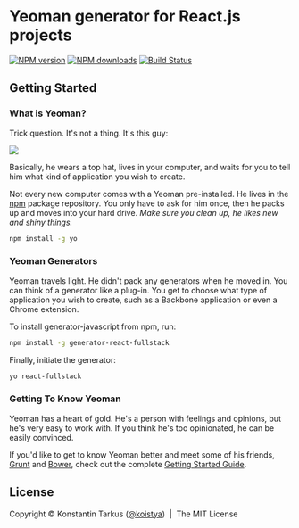 # Yeoman generator for React.js projects

[![NPM version](http://img.shields.io/npm/v/generator-react-fullstack.svg?style=flat-square)](http://npmjs.org/generator-react-fullstack)
[![NPM downloads](http://img.shields.io/npm/dm/generator-react-fullstack.svg?style=flat-square)](http://npmjs.org/generator-react-fullstack)
[![Build Status](http://img.shields.io/travis/kriasoft/react-starter-kit/yeoman-generator.svg?style=flat-square)](https://travis-ci.org/kriasoft/react-starter-kit/branches)

## Getting Started

### What is Yeoman?

Trick question. It's not a thing. It's this guy:

![](http://i.imgur.com/JHaAlBJ.png)

Basically, he wears a top hat, lives in your computer, and waits for you to tell him what kind of application you wish to create.

Not every new computer comes with a Yeoman pre-installed. He lives in the [npm](https://npmjs.org) package repository. You only have to ask for him once, then he packs up and moves into your hard drive. *Make sure you clean up, he likes new and shiny things.*

```bash
npm install -g yo
```

### Yeoman Generators

Yeoman travels light. He didn't pack any generators when he moved in. You can think of a generator like a plug-in. You get to choose what type of application you wish to create, such as a Backbone application or even a Chrome extension.

To install generator-javascript from npm, run:

```bash
npm install -g generator-react-fullstack
```

Finally, initiate the generator:

```bash
yo react-fullstack
```

### Getting To Know Yeoman

Yeoman has a heart of gold. He's a person with feelings and opinions, but he's very easy to work with. If you think he's too opinionated, he can be easily convinced.

If you'd like to get to know Yeoman better and meet some of his friends, [Grunt](http://gruntjs.com) and [Bower](http://bower.io), check out the complete [Getting Started Guide](https://github.com/yeoman/yeoman/wiki/Getting-Started).

## License

Copyright © Konstantin Tarkus ([@koistya](https://twitter.com)) &nbsp;|&nbsp; The MIT License
